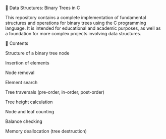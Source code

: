 🌳 Data Structures: Binary Trees in C

This repository contains a complete implementation of fundamental structures and operations for binary trees using the C programming language. It is intended for educational and academic purposes, as well as a foundation for more complex projects involving data structures.

📌 Contents

Structure of a binary tree node

Insertion of elements

Node removal

Element search

Tree traversals (pre-order, in-order, post-order)

Tree height calculation

Node and leaf counting

Balance checking

Memory deallocation (tree destruction)
